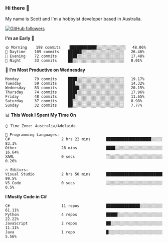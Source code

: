 ### Hi there 👋

My name is Scott and I'm a hobbyist developer based in Australia.

[![GitHub followers](https://img.shields.io/github/followers/puppetsw?label=Follow&style=social)](https://github.com/puppetsw?tab=followers)

<!--START_SECTION:waka-->
**I'm an Early 🐤** 

```text
🌞 Morning    198 commits    ████████████░░░░░░░░░░░░░   48.06% 
🌆 Daytime    109 commits    ██████░░░░░░░░░░░░░░░░░░░   26.46% 
🌃 Evening    72 commits     ████░░░░░░░░░░░░░░░░░░░░░   17.48% 
🌙 Night      33 commits     ██░░░░░░░░░░░░░░░░░░░░░░░   8.01%

```
📅 **I'm Most Productive on Wednesday** 

```text
Monday       79 commits     ████░░░░░░░░░░░░░░░░░░░░░   19.17% 
Tuesday      59 commits     ███░░░░░░░░░░░░░░░░░░░░░░   14.32% 
Wednesday    83 commits     █████░░░░░░░░░░░░░░░░░░░░   20.15% 
Thursday     74 commits     ████░░░░░░░░░░░░░░░░░░░░░   17.96% 
Friday       48 commits     ███░░░░░░░░░░░░░░░░░░░░░░   11.65% 
Saturday     37 commits     ██░░░░░░░░░░░░░░░░░░░░░░░   8.98% 
Sunday       32 commits     ██░░░░░░░░░░░░░░░░░░░░░░░   7.77%

```


📊 **This Week I Spent My Time On** 

```text
⌚︎ Time Zone: Australia/Adelaide

💬 Programming Languages: 
C#                       2 hrs 22 mins       ████████████████████░░░░░   83.1% 
Other                    28 mins             ████░░░░░░░░░░░░░░░░░░░░░   16.64% 
XAML                     0 secs              ░░░░░░░░░░░░░░░░░░░░░░░░░   0.26%

🔥 Editors: 
Visual Studio            2 hrs 50 mins       █████████████████████████   99.5% 
VS Code                  0 secs              ░░░░░░░░░░░░░░░░░░░░░░░░░   0.5%

```

**I Mostly Code in C#** 

```text
C#                       11 repos            ███████████████░░░░░░░░░░   61.11% 
Python                   4 repos             █████░░░░░░░░░░░░░░░░░░░░   22.22% 
JavaScript               2 repos             ██░░░░░░░░░░░░░░░░░░░░░░░   11.11% 
Java                     1 repo              █░░░░░░░░░░░░░░░░░░░░░░░░   5.56%

```



<!--END_SECTION:waka-->

<!--
**puppetsw/puppetsw** is a ✨ _special_ ✨ repository because its `README.md` (this file) appears on your GitHub profile.

Here are some ideas to get you started:

- 🔭 I’m currently working on ...
- 🌱 I’m currently learning ...
- 👯 I’m looking to collaborate on ...
- 🤔 I’m looking for help with ...
- 💬 Ask me about ...
- 📫 How to reach me: ...
- 😄 Pronouns: ...
- ⚡ Fun fact: ...
-->
